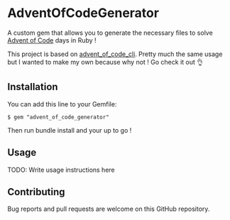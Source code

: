 # AdventOfCodeGenerator

A custom gem that allows you to generate the necessary files to solve [Advent of Code](https://advent-of-code.com) days in Ruby !

This project is based on [advent_of_code_cli](https://github.com/egiurleo/advent_of_code_cli). Pretty much the same
usage but I wanted to make my own because why not ! Go check it out 👌

## Installation

You can add this line to your Gemfile:

    $ gem "advent_of_code_generator"

Then run bundle install and your up to go !

## Usage

TODO: Write usage instructions here

## Contributing

Bug reports and pull requests are welcome on this GitHub repository.
